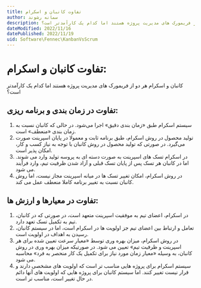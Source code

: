 ```yaml
---
title: تفاوت کانبان و اسکرام
author: سمانه رشوند  
description: کانبان و اسکرام هر دو از فریمورک های مدیریت پروژه هستند اما کدام یک کارآمدتر است؟
dateModified: 2022/11/16 
datePublished: 2022/11/19
uid: Software\Fennec\KanbanVsScrum
---
```

# تفاوت کانبان و اسکرام:

کانبان و اسکرام هر دو از فریمورک های مدیریت پروژه هستند اما کدام یک کارآمدتر است؟

## تفاوت در زمان ‌بندی و برنامه‌ ریزی:

1.	سیستم اسکرام طبق «زمان‌ بندی دقیق» اجرا می‌شود. در حالی که کانبان نسبت به زمان ‌بندی «منعطف» است.
2.	تولید محصول در روش اسکرام، طبق برنامه ثابت و معمولا در پایان اسپرینت صورت می‌گیرد. در صورتی که تولید محصول در روش کانبان با توجه به نیاز کسب و کار، امکان پذیر است.
3.	در اسکرام تسک‌ های اسپرینت به صورت دسته ‌ای به پروسه تولید وارد می‌ شوند. اما در کانبان هر تسک پس از پایان تسک قبلی و آزاد شدن ظرفیت تیم، وارد فرآیند می ‌شود.
4.	در روش اسکرام، امکان تغییر تسک‌ ها در میانه اسپرینت مجاز نیست، اما روش کانبان نسبت به تغییر برنامه کاملا منعطف عمل می ‌کند.


## تفاوت در معیارها و ارزش ‌ها:

1.	در اسکرام، اعضای تیم به موفقیت اسپرینت متعهد است، در صورتی که در کانبان، تیم به تکمیل تسک تعهد دارد.
2.	تعامل و ارتباط بین اعضای تیم جز اولویت ها در اسکرام است، اما در سیستم کانبان، رسیدن به اهداف در اولویت است.
3.	در روش اسکرام، میزان بهره‌ وری توسط «معیار سرعت تعیین شده برای هر اسپرینت و ظرفیت تیم» تعیین می ‌شود. در صورتیکه میزان بهره ‌وری در روش کانبان، به وسیله «معیار زمان مورد نیاز برای تکمیل یک کار منحصر ‌به ‌فرد» محاسبه می ‌شود.
4.	سیستم اسکرام برای پروژه ‌هایی مناسب تر است که اولویت‌ های مشخصی دارند و قرار نیست تغییر کنند. اما سیستم کانبان برای پروژه ‌هایی که اولویت‌ های آنها دائم در حال تغییر است، مناسب تر است.


